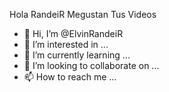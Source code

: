 Hola
RandeiR 
Megustan
Tus
Videos


- 👋 Hi, I’m @ElvinRandeiR
- 👀 I’m interested in ...
- 🌱 I’m currently learning ...
- 💞️ I’m looking to collaborate on ...
- 📫 How to reach me ...

<!---
ElvinRandeiR/ElvinRandeiR is a ✨ special ✨ repository because its `README.md` (this file) appears on your GitHub profile.
You can click the Preview link to take a look at your changes.
--->
